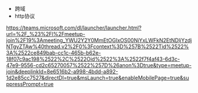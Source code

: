 -   跨域
-   http协议


https://teams.microsoft.com/dl/launcher/launcher.html?url=%2F_%23%2Fl%2Fmeetup-join%2F19%3Ameeting_YWU2Y2Y0MmEtOGIxOS00NjYxLWFkN2EtNDljYzdjNTgyZTAw%40thread.v2%2F0%3Fcontext%3D%257B%2522Tid%2522%3A%2522ce849bab-cc1c-465b-b62e-18f07c9ac198%2522%2C%2522Oid%2522%3A%2522f7f4af43-6d3c-47e9-9556-cd2c65270057%2522%257D%26anon%3Dtrue&type=meetup-join&deeplinkId=8e6516b2-a998-4bdd-a892-1d2e85cc7527&directDl=true&msLaunch=true&enableMobilePage=true&suppressPrompt=true

